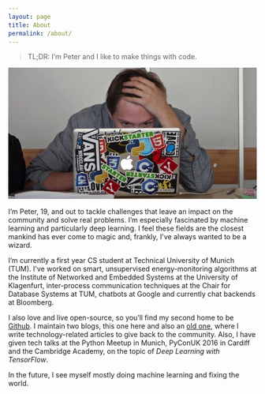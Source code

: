```yaml
---
layout: page
title: About
permalink: /about/
---
```


> TL;DR: I’m Peter and I like to make things with code.

<div id="about-image">
	<img src="/images/about/mac.jpeg" alt="Me again."/>
	<br>
</div>

I’m Peter, 19, and out to tackle challenges that leave an impact on the community and solve real problems. I’m especially fascinated by machine learning and particularly deep learning. I feel these fields are the closest mankind has ever come to magic and, frankly, I've always wanted to be a wizard.

I’m currently a first year CS student at Technical University of Munich (TUM). I've worked on smart, unsupervised energy-monitoring algorithms at the Institute of Networked and Embedded Systems at the University of Klagenfurt, inter-process communication techniques at the Chair for Database Systems at TUM, chatbots at Google and currently chat backends at Bloomberg.

I also love and live open-source, so you’ll find my second home to be [Github](http://github.com/goldsborough). I maintain two blogs, this one here and also an [old one](http://thecodeinn.blogspot.com), where I write technology-related articles to give back to the community. Also, I have given tech talks at the Python Meetup in Munich, PyConUK 2016 in Cardiff and the Cambridge Academy, on the topic of *Deep Learning with TensorFlow*.

In the future, I see myself mostly doing machine learning and fixing the world.
